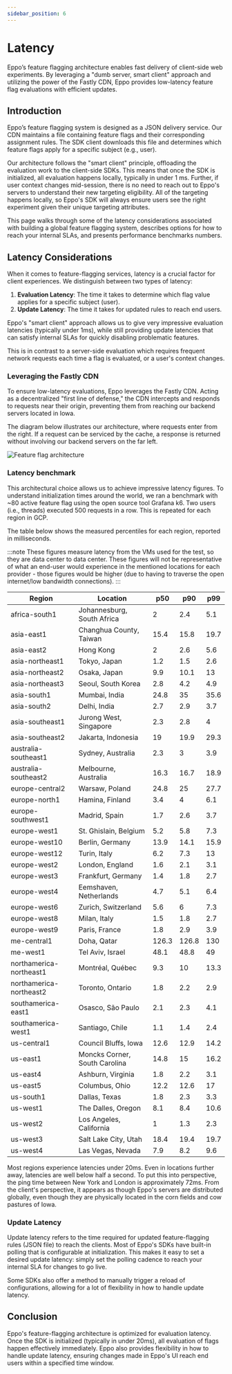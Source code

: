 ```yaml
---
sidebar_position: 6
---
```


# Latency

Eppo’s feature flagging architecture enables fast delivery of client-side web experiments. By leveraging a "dumb server, smart client" approach and utilizing the power of the Fastly CDN, Eppo provides low-latency feature flag evaluations with efficient updates.

## Introduction

Eppo’s feature flagging system is designed as a JSON delivery service. Our CDN maintains a file containing feature flags and their corresponding assignment rules. The SDK client downloads this file and determines which feature flags apply for a specific subject (e.g., user).

Our architecture follows the "smart client" principle, offloading the evaluation work to the client-side SDKs. This means that once the SDK is initialized, all evaluation happens locally, typically in under 1 ms. Further, if user context changes mid-session, there is no need to reach out to Eppo's servers to understand their new targeting eligibility. All of the targeting happens locally, so Eppo's SDK will always ensure users see the right experiment given their unique targeting attributes.

This page walks through some of the latency considerations associated with building a global feature flagging system, describes options for how to reach your internal SLAs, and presents performance benchmarks numbers.

## Latency Considerations

When it comes to feature-flagging services, latency is a crucial factor for client experiences. We distinguish between two types of latency:

1. **Evaluation Latency**: The time it takes to determine which flag value applies for a specific subject (user).
2. **Update Latency**: The time it takes for updated rules to reach end users.

Eppo's "smart client" approach allows us to give very impressive evaluation latencies (typically under 1ms), while still providing update latencies that can satisfy internal SLAs for quickly disabling problematic features. 

This is in contrast to a server-side evaluation which requires frequent network requests each time a flag is evaluated, or a user's context changes.

### Leveraging the Fastly CDN

To ensure low-latency evaluations, Eppo leverages the Fastly CDN. Acting as a decentralized "first line of defense," the CDN intercepts and responds to requests near their origin, preventing them from reaching our backend servers located in Iowa.

The diagram below illustrates our architecture, where requests enter from the right. If a request can be serviced by the cache, a response is returned without involving our backend servers on the far left.

![Feature flag architecture](/img/feature-flagging/latency-1.png)

### Latency benchmark

This architectural choice allows us to achieve impressive latency figures. To understand initialization times around the world, we ran a benchmark with ~80 active feature flag using the open source tool Grafana k6. Two users (i.e., threads) executed 500 requests in a row. This is repeated for each region in GCP.

The table below shows the measured percentiles for each region, reported in milliseconds.

:::note
These figures measure latency from the VMs used for the test, so they are data center to data center. These figures will not be representative of what an end-user would experience in the mentioned locations for each provider - those figures would be higher (due to having to traverse the open internet/low bandwidth connections). 
:::


| **Region**              | **Location**                  | **p50**   | **p90**   | **p99**  |
| ----------------------- | ----------------------------- | ----- | ----- | ---- |
| africa-south1           | Johannesburg, South Africa    | 2     | 2.4   | 5.1  |
| asia-east1              | Changhua County, Taiwan       | 15.4  | 15.8  | 19.7 |
| asia-east2              | Hong Kong                     | 2     | 2.6   | 5.6  |
| asia-northeast1         | Tokyo, Japan                  | 1.2   | 1.5   | 2.6  |
| asia-northeast2         | Osaka, Japan                  | 9.9   | 10.1  | 13   |
| asia-northeast3         | Seoul, South Korea            | 2.8   | 4.2   | 4.9  |
| asia-south1             | Mumbai, India                 | 24.8  | 35    | 35.6 |
| asia-south2             | Delhi, India                  | 2.7   | 2.9   | 3.7  |
| asia-southeast1         | Jurong West, Singapore        | 2.3   | 2.8   | 4    |
| asia-southeast2         | Jakarta, Indonesia            | 19    | 19.9  | 29.3 |
| australia-southeast1    | Sydney, Australia             | 2.3   | 3     | 3.9  |
| australia-southeast2    | Melbourne, Australia          | 16.3  | 16.7  | 18.9 |
| europe-central2         | Warsaw, Poland                | 24.8  | 25    | 27.7 |
| europe-north1           | Hamina, Finland               | 3.4   | 4     | 6.1  |
| europe-southwest1       | Madrid, Spain                 | 1.7   | 2.6   | 3.7  |
| europe-west1            | St. Ghislain, Belgium         | 5.2   | 5.8   | 7.3  |
| europe-west10           | Berlin, Germany               | 13.9  | 14.1  | 15.9 |
| europe-west12           | Turin, Italy                  | 6.2   | 7.3   | 13   |
| europe-west2            | London, England               | 1.6   | 2.1   | 3.1  |
| europe-west3            | Frankfurt, Germany            | 1.4   | 1.8   | 2.7  |
| europe-west4            | Eemshaven, Netherlands        | 4.7   | 5.1   | 6.4  |
| europe-west6            | Zurich, Switzerland           | 5.6   | 6     | 7.3  |
| europe-west8            | Milan, Italy                  | 1.5   | 1.8   | 2.7  |
| europe-west9            | Paris, France                 | 1.8   | 2.9   | 3.9  |
| me-central1             | Doha, Qatar                   | 126.3 | 126.8 | 130  |
| me-west1                | Tel Aviv, Israel              | 48.1  | 48.8  | 49   |
| northamerica-northeast1 | Montréal, Québec              | 9.3   | 10    | 13.3 |
| northamerica-northeast2 | Toronto, Ontario              | 1.8   | 2.2   | 2.9  |
| southamerica-east1      | Osasco, São Paulo             | 2.1   | 2.3   | 4.1  |
| southamerica-west1      | Santiago, Chile               | 1.1   | 1.4   | 2.4  |
| us-central1             | Council Bluffs, Iowa          | 12.6  | 12.9  | 14.2 |
| us-east1                | Moncks Corner, South Carolina | 14.8  | 15    | 16.2 |
| us-east4                | Ashburn, Virginia             | 1.8   | 2.2   | 3.1  |
| us-east5                | Columbus, Ohio                | 12.2  | 12.6  | 17   |
| us-south1               | Dallas, Texas                 | 1.8   | 2.3   | 3.3  |
| us-west1                | The Dalles, Oregon            | 8.1   | 8.4   | 10.6 |
| us-west2                | Los Angeles, California       | 1     | 1.3   | 2.3  |
| us-west3                | Salt Lake City, Utah          | 18.4  | 19.4  | 19.7 |
| us-west4                | Las Vegas, Nevada             | 7.9   | 8.2   | 9.6  |

Most regions experience latencies under 20ms. Even in locations further away, latencies are well below half a second. To put this into perspective, the ping time between New York and London is approximately 72ms. From the client's perspective, it appears as though Eppo's servers are distributed globally, even though they are physically located in the corn fields and cow pastures of Iowa.

### Update Latency

Update latency refers to the time required for updated feature-flagging rules (JSON file) to reach the clients. Most of Eppo's SDKs have built-in polling that is configurable at initialization. This makes it easy to set a desired update latency: simply set the polling cadence to reach your internal SLA for changes to go live.

Some SDKs also offer a method to manually trigger a reload of configurations, allowing for a lot of flexibility in how to handle update latency.

## Conclusion

Eppo's feature-flagging architecture is optimized for evaluation latency. Once the SDK is initialized (typically in under 20ms), all evaluation of flags happen effectively immediately. Eppo also provides flexibility in how to handle update latency, ensuring changes made in Eppo's UI reach end users within a specified time window.

